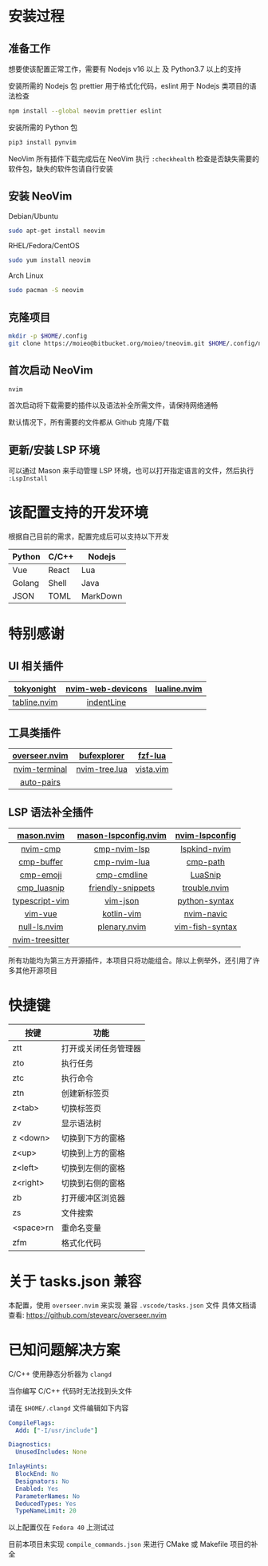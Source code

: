 # 安装过程

## 准备工作

想要使该配置正常工作，需要有 Nodejs v16 以上 及 Python3.7 以上的支持

安装所需的 Nodejs 包
prettier 用于格式化代码，eslint 用于 Nodejs 类项目的语法检查

```bash
npm install --global neovim prettier eslint
```

安装所需的 Python 包

```bash
pip3 install pynvim
```

NeoVim 所有插件下载完成后在 NeoVim 执行 `:checkhealth` 检查是否缺失需要的软件包，缺失的软件包请自行安装

## 安装 NeoVim

Debian/Ubuntu

```bash
sudo apt-get install neovim
```

RHEL/Fedora/CentOS

```bash
sudo yum install neovim
```

Arch Linux

```bash
sudo pacman -S neovim
```

## 克隆项目

```bash
mkdir -p $HOME/.config
git clone https://moieo@bitbucket.org/moieo/tneovim.git $HOME/.config/nvim
```

## 首次启动 NeoVim

```bash
nvim
```

首次启动将下载需要的插件以及语法补全所需文件，请保持网络通畅

默认情况下，所有需要的文件都从 Github 克隆/下载

## 更新/安装 LSP 环境

可以通过 Mason 来手动管理 LSP 环境，也可以打开指定语言的文件，然后执行 `:LspInstall`

# 该配置支持的开发环境

根据自己目前的需求，配置完成后可以支持以下开发

| Python | C/C++ | Nodejs   |
| ------ | ----- | -------- |
| Vue    | React | Lua      |
| Golang | Shell | Java     |
| JSON   | TOML  | MarkDown |

# 特别感谢

## UI 相关插件

[tokyonight]: https://github.com/folke/tokyonight.nvim
[nvim-web-devicons]: https://github.com/kyazdani42/nvim-web-devicons
[lualine.nvim]: https://github.com/nvim-lualine/lualine.nvim
[tabline.nvim]: https://github.com/kdheepak/tabline.nvim
[indentLine]: https://github.com/Yggdroot/indentLine

|  [tokyonight]  | [nvim-web-devicons] | [lualine.nvim] |
| :------------: | :-----------------: | :------------: |
| [tabline.nvim] |    [indentLine]     |                |

## 工具类插件

[overseer.nvim]: https://github.com/stevearc/overseer.nvim
[bufexplorer]: https://github.com/jlanzarotta/bufexplorer
[fzf-lua]: https://github.com/ibhagwan/fzf-lua
[nvim-terminal]: https://github.com/s1n7ax/nvim-terminal
[nvim-tree.lua]: https://github.com/nvim-tree/nvim-tree.lua
[vista.vim]: https://github.com/liuchengxu/vista.vim
[auto-pairs]: https://github.com/jiangmiao/auto-pairs

| [overseer.nvim] |  [bufexplorer]  |  [fzf-lua]  |
| :-------------: | :-------------: | :---------: |
| [nvim-terminal] | [nvim-tree.lua] | [vista.vim] |
|  [auto-pairs]   |

## LSP 语法补全插件

[mason.nvim]: https://github.com/williamboman/mason.nvim
[mason-lspconfig.nvim]: https://github.com/williamboman/mason-lspconfig.nvim
[nvim-lspconfig]: https://github.com/neovim/nvim-lspconfig
[nvim-cmp]: https://github.com/hrsh7th/nvim-cmp
[cmp-nvim-lsp]: https://github.com/hrsh7th/cmp-nvim-lsp
[lspkind-nvim]: https://github.com/onsails/lspkind-nvim
[cmp-buffer]: https://github.com/hrsh7th/cmp-buffer
[cmp-nvim-lua]: https://github.com/hrsh7th/cmp-nvim-lua
[cmp-path]: https://github.com/hrsh7th/cmp-path
[cmp-emoji]: https://github.com/hrsh7th/cmp-emoji
[cmp-cmdline]: https://github.com/hrsh7th/cmp-cmdline
[LuaSnip]: https://github.com/L3MON4D3/LuaSnip
[cmp_luasnip]: https://github.com/saadparwaiz1/cmp_luasnip
[friendly-snippets]: https://github.com/rafamadriz/friendly-snippets
[trouble.nvim]: https://github.com/folke/trouble.nvim
[typescript-vim]: https://github.com/leafgarland/typescript-vim
[vim-json]: https://github.com/leshill/vim-json
[python-syntax]: https://github.com/vim-python/python-syntax
[vim-vue]: https://github.com/posva/vim-vue
[kotlin-vim]: https://github.com/udalov/kotlin-vim
[nvim-navic]: https://github.com/SmiteshP/nvim-navic
[null-ls.nvim]: https://github.com/jose-elias-alvarez/null-ls.nvim
[plenary.nvim]: https://github.com/nvim-lua/plenary.nvim
[vim-fish-syntax]: https://github.com/khaveesh/vim-fish-syntax
[nvim-treesitter]: https://github.com/nvim-treesitter/nvim-treesitter

|   [mason.nvim]    | [mason-lspconfig.nvim] | [nvim-lspconfig]  |
| :---------------: | :--------------------: | :---------------: |
|    [nvim-cmp]     |     [cmp-nvim-lsp]     |  [lspkind-nvim]   |
|   [cmp-buffer]    |     [cmp-nvim-lua]     |    [cmp-path]     |
|    [cmp-emoji]    |     [cmp-cmdline]      |     [LuaSnip]     |
|   [cmp_luasnip]   |  [friendly-snippets]   |  [trouble.nvim]   |
| [typescript-vim]  |       [vim-json]       |  [python-syntax]  |
|     [vim-vue]     |      [kotlin-vim]      |   [nvim-navic]    |
|  [null-ls.nvim]   |     [plenary.nvim]     | [vim-fish-syntax] |
| [nvim-treesitter] |                        |

所有功能均为第三方开源插件，本项目只将功能组合。除以上例举外，还引用了许多其他开源项目

# 快捷键

| 按键      | 功能                 |
| --------- | -------------------- |
| ztt       | 打开或关闭任务管理器 |
| zto       | 执行任务             |
| ztc       | 执行命令             |
| ztn       | 创建新标签页         |
| z\<tab\>    | 切换标签页           |
| zv        | 显示语法树           |
| z \<down\>  | 切换到下方的窗格     |
| z\<up\>     | 切换到上方的窗格     |
| z\<left\>   | 切换到左侧的窗格     |
| z\<right\>  | 切换到右侧的窗格     |
| zb        | 打开缓冲区浏览器     |
| zs        | 文件搜索             |
| \<space\>rn | 重命名变量           |
| zfm       | 格式化代码           |

# 关于 tasks.json 兼容

本配置，使用 `overseer.nvim` 来实现 兼容 `.vscode/tasks.json` 文件
具体文档请查看: <https://github.com/stevearc/overseer.nvim>

# 已知问题解决方案

C/C++ 使用静态分析器为 `clangd`

当你编写 C/C++ 代码时无法找到头文件

请在 `$HOME/.clangd` 文件编辑如下内容

```yaml
CompileFlags:
  Add: ["-I/usr/include"]

Diagnostics:
  UnusedIncludes: None

InlayHints:
  BlockEnd: No
  Designators: No
  Enabled: Yes
  ParameterNames: No
  DeducedTypes: Yes
  TypeNameLimit: 20
```

以上配置仅在 `Fedora 40` 上测试过

目前本项目未实现 `compile_commands.json` 来进行 CMake 或 Makefile 项目的补全
